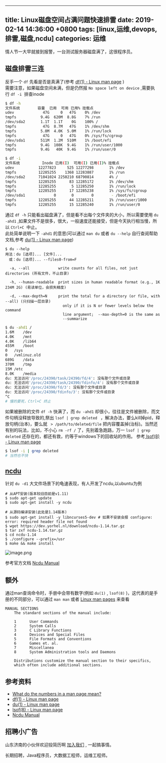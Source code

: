 
---
title: Linux磁盘空间占满问题快速排雷
date: 2019-02-14 14:36:00 +0800
tags: [linux,运维,devops,排雷,磁盘,ncdu]
categories: 运维
---

情人节一大早就接到报警，一台测试服务器磁盘满了，这很程序员。

<!-- more -->

## 磁盘排雷三连
反手一个 `df` 先看是否是真满了(参考 [df(1) - Linux man page](https://linux.die.net/man/1/df) )<br />需要注意，如果磁盘空间未满，但是仍然报 `No space left on device` ,需要执行 `df -i`  排查inode

```bash
$ df -h
文件系统        容量  已用  可用 已用% 挂载点
udev             47G     0   47G    0% /dev
tmpfs           9.4G  620M  8.8G    7% /run
/dev/sda2       1.1T  1.1T    0G    100% /
tmpfs            47G  8.7M   47G    1% /dev/shm
tmpfs           5.0M  4.0K  5.0M    1% /run/lock
tmpfs            47G     0   47G    0% /sys/fs/cgroup
/dev/sda1       511M  1.2M  510M    1% /boot/efi
tmpfs           9.4G  108K  9.4G    1% /run/user/1000
tmpfs           9.4G   40K  9.4G    1% /run/user/0

$ df -i
文件系统          Inode 已用(I)  可用(I) 已用(I)% 挂载点
udev           12277823     525 12277298       1% /dev
tmpfs          12285255    1368 12283887       1% /run
/dev/sda2      71041024 2250210 68790814       4% /
tmpfs          12285255      83 12285172       1% /dev/shm
tmpfs          12285255       5 12285250       1% /run/lock
tmpfs          12285255      17 12285238       1% /sys/fs/cgroup
/dev/sda1             0       0        0        - /boot/efi
tmpfs          12285255      44 12285211       1% /run/user/1000
tmpfs          12285255      15 12285240       1% /run/user/0

```

通过 `df -h` 只能看出磁盘满了，但是看不出每个文件夹的大小，所以需要使用 `du -ahd1` ,如果文件不是很多，很大，一般速度还能接受，但是今天执行相当慢，所以 `Ctrl+C`  中止。<br />此处简单说明一下 `-ahd1` 的意思(可以通过 `man du` 或者 `du --help` 自行查阅帮助文档,参考 [du(1) - Linux man page](https://linux.die.net/man/1/du))

```
$ du --help
用法：du [选项]... [文件]...
　或：du [选项]... --files0-from=F

  -a, --all             write counts for all files, not just directories (所有文件，不止目录)

  -h, --human-readable  print sizes in human readable format (e.g., 1K 234M 2G) (易读单位，会损失精度)

  -d, --max-depth=N     print the total for a directory (or file, with --all) (只扫描一层目录)
                          only if it is N or fewer levels below the command
                          line argument;  --max-depth=0 is the same as
                          --summarize

```

```bash
$ du -ahd1 /
1.6M	/dev
4.0K	/mnt
4.0K	/lib64
455M	/boot
0	/sys
0	/vmlinuz.old
689G	/data
370M	/tmp
15M	/etc
8.0K	/media
du: 无法访问'/proc/24390/task/24390/fd/4': 没有那个文件或目录
du: 无法访问'/proc/24390/task/24390/fdinfo/4': 没有那个文件或目录
du: 无法访问'/proc/24390/fd/3': 没有那个文件或目录
du: 无法访问'/proc/24390/fdinfo/3': 没有那个文件或目录
^C
# 慢的要死，Ctrl+C 终止
```

如果被删除的文件 `df -h` 快满了，而 `du -ahd1` 却很小，往往是文件被删除，而文件句柄没释放导致的,祭出 `lsof | grep deleted ` ，解决办法，要么kill掉pid，释放句柄(治本)，要么就 ` > /path/to/deleted/file` 把内容覆盖掉(治标)。当然还有别的玩法，比如，不小心 `rm -rf /` 了，先别着急跑路，万一 `lsof | grep deleted` 还存在的，都还有救，约等于windows下的回收站的作用。 参考[ lsof(8) - Linux man page](https://linux.die.net/man/8/lsof)

```bash
$ lsof -i | grep deleted
# 当然也不快
```

## [ncdu](https://dev.yorhel.nl/ncdu)

针对 `du -d1` 大文件场景下的龟速表现，有人开发了ncdu,以ubuntu为例

```
# 从APT安装(版本较旧目前是v1.11)
$ sudo apt-get update
$ sudo apt-get install -y ncdu

# 从源码编译安装(此处是1.14版本)
$ sudo apt-get install -y libncurses5-dev # 如果不安装会报 configure: error: required header file not found
$ wget https://dev.yorhel.nl/download/ncdu-1.14.tar.gz
$ tar zxf ncdu-1.14.tar.gz
$ cd ncdu-1.14
$ ./configure --prefix=/usr
$ make && make install
```

![image.png](https://cdn.nlark.com/yuque/0/2019/png/226273/1550123205304-ae5bfcbc-8c91-4f91-ab15-843953ed6701.png#align=left&display=inline&height=397&linkTarget=_blank&name=image.png&originHeight=397&originWidth=779&size=37521&width=779)

参考官方文档 [Ncdu Manual](https://dev.yorhel.nl/ncdu/man)

## 额外

通过man查询命令时，手册中会带有数字(例如 `du(1)` , `lsof(8)` )，这代表的是手册的不同部分，可以通过 `man man` 或者 [Linux man pages](https://linux.die.net/man/) 来查看

```
MANUAL SECTIONS
    The standard sections of the manual include:

    1      User Commands
    2      System Calls
    3      C Library Functions
    4      Devices and Special Files
    5      File Formats and Conventions
    6      Games et. al.
    7      Miscellanea
    8      System Administration tools and Daemons

    Distributions customize the manual section to their specifics,
    which often include additional sections.
```

## 参考资料
* [What do the numbers in a man page mean?](https://unix.stackexchange.com/a/3587)
* [df(1) - Linux man page](https://linux.die.net/man/1/df)
* [du(1) - Linux man page](https://linux.die.net/man/1/du)
* [lsof(8) - Linux man page](https://linux.die.net/man/8/lsof)
* [Ncdu Manual](https://dev.yorhel.nl/ncdu/man)

## 招聘小广告

山东济南的小伙伴欢迎投简历啊 [加入我们](https://www.shunnengnet.com/index.php/Home/Contact/join.html) , 一起搞事情。

长期招聘，Java程序员，大数据工程师，运维工程师。


